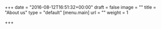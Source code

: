 +++
date = "2016-08-12T16:51:32+00:00"
draft = false
image = ""
title = "About us"
type = "default"
[menu.main]
url = ""
weight = 1

+++
